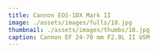 ```yaml
---
title: Cannon EOS-1DX Mark II
image: ./assets/images/fulls/18.jpg
thumbnail: ./assets/images/thumbs/18.jpg
caption: Cannon EF 24-70 mm F2.8L II USM
---
```

